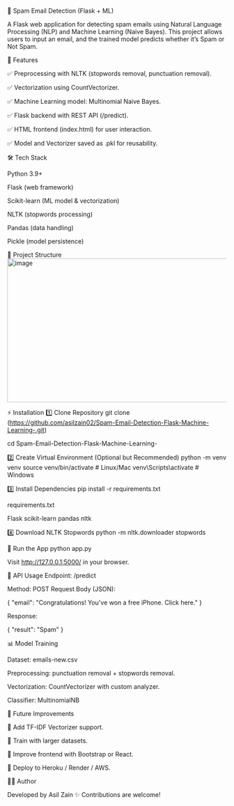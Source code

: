 📧 Spam Email Detection (Flask + ML)

A Flask web application for detecting spam emails using Natural Language Processing (NLP) and Machine Learning (Naive Bayes).
This project allows users to input an email, and the trained model predicts whether it’s Spam or Not Spam.

🌟 Features

✅ Preprocessing with NLTK (stopwords removal, punctuation removal).

✅ Vectorization using CountVectorizer.

✅ Machine Learning model: Multinomial Naive Bayes.

✅ Flask backend with REST API (/predict).

✅ HTML frontend (index.html) for user interaction.

✅ Model and Vectorizer saved as .pkl for reusability.

🛠 Tech Stack

Python 3.9+

Flask (web framework)

Scikit-learn (ML model & vectorization)

NLTK (stopwords processing)

Pandas (data handling)

Pickle (model persistence)

📂 Project Structure
<img width="830" height="330" alt="image" src="https://github.com/user-attachments/assets/a76b6d63-b83c-4f00-bc21-e77741962588" />


⚡ Installation
1️⃣ Clone Repository
git clone (https://github.com/asilzain02/Spam-Email-Detection-Flask-Machine-Learning-.git)

cd Spam-Email-Detection-Flask-Machine-Learning-

2️⃣ Create Virtual Environment (Optional but Recommended)
python -m venv venv
source venv/bin/activate   # Linux/Mac
venv\Scripts\activate      # Windows

3️⃣ Install Dependencies
pip install -r requirements.txt


requirements.txt

Flask
scikit-learn
pandas
nltk

4️⃣ Download NLTK Stopwords
python -m nltk.downloader stopwords

🚀 Run the App
python app.py


Visit http://127.0.0.1:5000/
 in your browser.

🔮 API Usage
Endpoint: /predict

Method: POST
Request Body (JSON):

{
  "email": "Congratulations! You've won a free iPhone. Click here."
}


Response:

{
  "result": "Spam"
}

📊 Model Training

Dataset: emails-new.csv

Preprocessing: punctuation removal + stopwords removal.

Vectorization: CountVectorizer with custom analyzer.

Classifier: MultinomialNB

📌 Future Improvements

🔹 Add TF-IDF Vectorizer support.

🔹 Train with larger datasets.

🔹 Improve frontend with Bootstrap or React.

🔹 Deploy to Heroku / Render / AWS.

👨‍💻 Author

Developed by Asil Zain ✨
Contributions are welcome!
